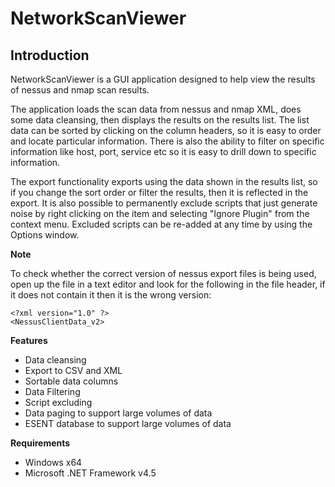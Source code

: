# NetworkScanViewer #

## Introduction ##

NetworkScanViewer is a GUI application designed to help view the results of nessus and nmap  scan results. 

The application loads the scan data from nessus and nmap XML, does some data cleansing, then displays the results on the results list. The list data can be sorted by clicking on the column headers, so it is easy to order and locate particular information. There is also the ability to filter on specific information like host, port, service etc so it is easy to drill down to specific information.

The export functionality exports using the data shown in the results list, so if you change the sort order or filter the results, then it is reflected in the export. It is also possible to permanently exclude scripts that just generate noise by right clicking on the item and selecting "Ignore Plugin" from the context menu. Excluded scripts can be re-added at any time by using the Options window.

**Note**

To check whether the correct version of nessus export files is being used, open up the file in a text editor and look for the following in the file header, if it does not contain it then it is the wrong version:

    <?xml version="1.0" ?>
    <NessusClientData_v2>
    
**Features**

- Data cleansing
- Export to CSV and XML
- Sortable data columns
- Data Filtering
- Script excluding
- Data paging to support large volumes of data
- ESENT database to support large volumes of data

**Requirements**

- Windows x64
- Microsoft .NET Framework v4.5